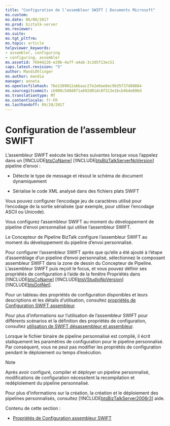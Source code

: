```yaml
---
title: "Configuration de l’assembleur SWIFT | Documents Microsoft"
ms.custom: 
ms.date: 06/08/2017
ms.prod: biztalk-server
ms.reviewer: 
ms.suite: 
ms.tgt_pltfrm: 
ms.topic: article
helpviewer_keywords:
- assembler, configuring
- configuring, assembler
ms.assetid: 76944226-e29b-4a7f-a4ab-3c3d5f13ec51
caps.latest.revision: "5"
author: MandiOhlinger
ms.author: mandia
manager: anneta
ms.openlocfilehash: 76e1309012abbaac27e2e0ae6ec9b35f37d88884
ms.sourcegitcommit: cb908c540d8f1a692d01dc8f313e16cb4b4e696d
ms.translationtype: MT
ms.contentlocale: fr-FR
ms.lasthandoff: 09/20/2017
---
```

# <a name="configuring-the-swift-assembler"></a>Configuration de l’assembleur SWIFT
L’assembleur SWIFT exécute les tâches suivantes lorsque vous l’appelez dans un [!INCLUDE[btsCoName](../../includes/btsconame-md.md)] [!INCLUDE[btsBizTalkServerNoVersion](../../includes/btsbiztalkservernoversion-md.md)] pipeline d’envoi :  
  
-   Détecte le type de message et résout le schéma de document dynamiquement  
  
-   Sérialise le code XML analysé dans des fichiers plats SWIFT  
  
 Vous pouvez configurer l’encodage jeu de caractères utilisé pour l’encodage de la sortie sérialisée (par exemple, pour utiliser l’encodage ASCII ou Unicode).  
  
 Vous configurez l’assembleur SWIFT au moment du développement de pipeline d’envoi personnalisé qui utilise l’assembleur SWIFT.  
  
 Le Concepteur de Pipeline BizTalk configure l’assembleur SWIFT au moment du développement du pipeline d’envoi personnalisé.  
  
 Pour configurer l’assembleur SWIFT après que qu’elle a été ajouté à l’étape d’assemblage d’un pipeline d’envoi personnalisé, sélectionnez le composant assembleur SWIFT dans la zone de dessin du Concepteur de Pipeline. L’assembleur SWIFT puis reçoit le focus, et vous pouvez définir ses propriétés de configuration à l’aide de la fenêtre Propriétés dans [!INCLUDE[btsCoName](../../includes/btsconame-md.md)] [!INCLUDE[btsVStudioNoVersion](../../includes/btsvstudionoversion-md.md)] [!INCLUDE[btsDotNet](../../includes/btsdotnet-md.md)].  
  
 Pour un tableau des propriétés de configuration disponibles et leurs descriptions et les détails d’utilisation, consultez [propriétés de Configuration SWIFT assembleur](../../adapters-and-accelerators/accelerator-swift/swift-assembler-configuration-properties.md).  
  
 Pour plus d’informations sur l’utilisation de l’assembleur SWIFT pour différents scénarios et la définition des propriétés de configuration, consultez [utilisation de SWIFT désassembleur et assembleur](../../adapters-and-accelerators/accelerator-swift/working-with-the-swift-disassembler-and-assembler.md).  
  
 Lorsque le fichier binaire de pipeline personnalisé est compilé, il écrit statiquement les paramètres de configuration pour le pipeline personnalisé. Par conséquent, vous ne peut pas modifier les propriétés de configuration pendant le déploiement ou temps d’exécution.  
  
> [!NOTE]
>  Après avoir configuré, compiler et déployer un pipeline personnalisé, modifications de configuration nécessitent la recompilation et redéploiement du pipeline personnalisé.  
  
 Pour plus d’informations sur la création, la création et le déploiement des pipelines personnalisés, consultez [!INCLUDE[btsBizTalkServer2006r3](../../includes/btsbiztalkserver2006r3-md.md)] aide.  
  
 Contenu de cette section :  
  
-   [Propriétés de Configuration assembleur SWIFT](../../adapters-and-accelerators/accelerator-swift/swift-assembler-configuration-properties.md)